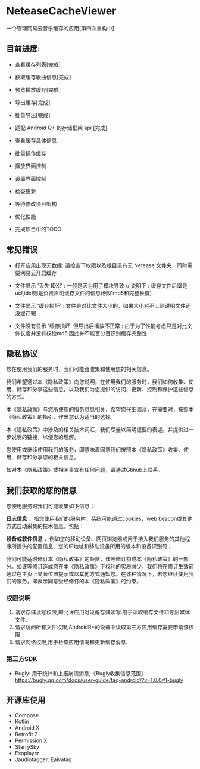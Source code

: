 # NeteaseCacheViewer
一个管理网易云音乐缓存的应用[第四次重构中]



## 目前进度:
- 查看缓存列表[完成]
- 获取缓存歌曲信息[完成]
- 预览播放缓存[完成]
- 导出缓存[完成]
- 批量导出[完成]
- 适配 Android Q+ 的存储框架 api [完成]

- 查看缓存具体信息
- 批量操作缓存
- 播放界面控制
- 设置界面控制
- 检查更新
- 等待修改项目架构
- 优化性能
- 完成项目中的TODO

## 常见错误
- 打开应用出现无数据: 请检查下权限以及根目录有无 Netease 文件夹，同时需要网易云开启缓存

- 文件显示 '丢失 IDX!' : 一般是因为用了模块导致 //  说明下 : 缓存文件后缀是uc!,idx!则是负责声明缓存文件的信息(例如md5和完整长度)
 
- 文件显示 '缓存损坏' : 文件是对比文件大小的，如果大小对不上则说明文件还没缓存完
 
- 文件没有显示 '缓存损坏' 但导出后播放不正常 : 由于为了性能考虑只是对比文件长度并没有校检md5,因此并不能百分百识别缓存完整性

## 隐私协议

您在使用我们的服务时，我们可能会收集和使用您的相关信息。  

我们希望通过本《隐私政策》向您说明，在使用我们的服务时，我们如何收集、使用、储存和分享这些信息，以及我们为您提供的访问、更新、控制和保护这些信息的方式。  

本《隐私政策》与您所使用的服务息息相关，希望您仔细阅读，在需要时，按照本《隐私政策》的指引，作出您认为适当的选择。  

本《隐私政策》中涉及的相关技术词汇，我们尽量以简明扼要的表述，并提供进一步说明的链接，以便您的理解。  

您使用或继续使用我们的服务，即意味着同意我们按照本《隐私政策》收集、使用、储存和分享您的相关信息。  

如对本《隐私政策》或相关事宜有任何问题，请通过Gtihub上联系。  


 <h2>我们获取的您的信息</h2>
您使用服务时我们可能收集如下信息：  

 **日志信息** ，指您使用我们的服务时，系统可能通过cookies、web beacon或其他方式自动采集的技术信息，包括：
 
 **设备或软件信息** ，例如您的移动设备、网页浏览器或用于接入我们服务的其他程序所提供的配置信息、您的IP地址和移动设备所用的版本和设备识别码；  
 

  我们可能适时修订本《隐私政策》的条款，该等修订构成本《隐私政策》的一部分。如该等修订造成您在本《隐私政策》下权利的实质减少，我们将在修订生效前通过在主页上显著位置提示或以其他方式通知您。在该种情况下，若您继续使用我们的服务，即表示同意受经修订的本《隐私政策》的约束。  

        
### 权限说明
1. 请求存储读写权限,即允许应用对设备存储读写:用于读取缓存文件和导出媒体文件.
2. 请求访问所有文件权限,AndroidR+的设备中读取第三方应用缓存需要申请该权限.
3. 请求网络权限,用于检查应用情况和更新缓存消息.
### 第三方SDK
- Bugly: 用于统计和上报崩溃消息,《Bugly收集信息范围》https://bugly.qq.com/docs/user-guide/faq-android/?v=1.0.0#1-bugly

## 开源库使用
- Compose
- Kotlin
- Android X
- Retrofit 2
- Permission X
- StarrySky
- Exoplayer
- Jaudiotagger: Ealvatag
